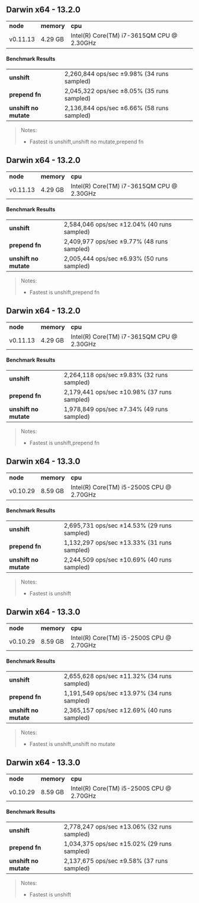 Darwin x64 - 13.2.0
-----

<table><tr><td><b>node</b></td><td><b>memory</b></td><td><b>cpu</b></td></tr><tr><td>v0.11.13</td><td>4.29 GB</td><td>Intel(R) Core(TM) i7-3615QM CPU @ 2.30GHz</td></tr></table>

#### Benchmark Results ####

<table><tr><td><b>unshift</b></td><td>2,260,844 ops/sec ±9.98% (34 runs sampled)
</td></tr><tr><td><b>prepend fn</b></td><td>2,045,322 ops/sec ±8.05% (35 runs sampled)
</td></tr><tr><td><b>unshift no mutate</b></td><td>2,136,844 ops/sec ±6.66% (58 runs sampled)
</td></tr></table>

> Notes:
> - Fastest is unshift,unshift no mutate,prepend fn


Darwin x64 - 13.2.0
-----

<table><tr><td><b>node</b></td><td><b>memory</b></td><td><b>cpu</b></td></tr><tr><td>v0.11.13</td><td>4.29 GB</td><td>Intel(R) Core(TM) i7-3615QM CPU @ 2.30GHz</td></tr></table>

#### Benchmark Results ####

<table><tr><td><b>unshift</b></td><td>2,584,046 ops/sec ±12.04% (40 runs sampled)
</td></tr><tr><td><b>prepend fn</b></td><td>2,409,977 ops/sec ±9.77% (48 runs sampled)
</td></tr><tr><td><b>unshift no mutate</b></td><td>2,005,444 ops/sec ±6.93% (50 runs sampled)
</td></tr></table>

> Notes:
> - Fastest is unshift,prepend fn


Darwin x64 - 13.2.0
-----

<table><tr><td><b>node</b></td><td><b>memory</b></td><td><b>cpu</b></td></tr><tr><td>v0.11.13</td><td>4.29 GB</td><td>Intel(R) Core(TM) i7-3615QM CPU @ 2.30GHz</td></tr></table>

#### Benchmark Results ####

<table><tr><td><b>unshift</b></td><td>2,264,118 ops/sec ±9.83% (32 runs sampled)
</td></tr><tr><td><b>prepend fn</b></td><td>2,179,441 ops/sec ±10.98% (37 runs sampled)
</td></tr><tr><td><b>unshift no mutate</b></td><td>1,978,849 ops/sec ±7.34% (49 runs sampled)
</td></tr></table>

> Notes:
> - Fastest is unshift,prepend fn


Darwin x64 - 13.3.0
-----

<table><tr><td><b>node</b></td><td><b>memory</b></td><td><b>cpu</b></td></tr><tr><td>v0.10.29</td><td>8.59 GB</td><td>Intel(R) Core(TM) i5-2500S CPU @ 2.70GHz</td></tr></table>

#### Benchmark Results ####

<table><tr><td><b>unshift</b></td><td>2,695,731 ops/sec ±14.53% (29 runs sampled)
</td></tr><tr><td><b>prepend fn</b></td><td>1,132,297 ops/sec ±13.33% (31 runs sampled)
</td></tr><tr><td><b>unshift no mutate</b></td><td>2,244,509 ops/sec ±10.69% (40 runs sampled)
</td></tr></table>

> Notes:
> - Fastest is unshift


Darwin x64 - 13.3.0
-----

<table><tr><td><b>node</b></td><td><b>memory</b></td><td><b>cpu</b></td></tr><tr><td>v0.10.29</td><td>8.59 GB</td><td>Intel(R) Core(TM) i5-2500S CPU @ 2.70GHz</td></tr></table>

#### Benchmark Results ####

<table><tr><td><b>unshift</b></td><td>2,655,628 ops/sec ±11.32% (34 runs sampled)
</td></tr><tr><td><b>prepend fn</b></td><td>1,191,549 ops/sec ±13.97% (34 runs sampled)
</td></tr><tr><td><b>unshift no mutate</b></td><td>2,365,157 ops/sec ±12.69% (40 runs sampled)
</td></tr></table>

> Notes:
> - Fastest is unshift,unshift no mutate


Darwin x64 - 13.3.0
-----

<table><tr><td><b>node</b></td><td><b>memory</b></td><td><b>cpu</b></td></tr><tr><td>v0.10.29</td><td>8.59 GB</td><td>Intel(R) Core(TM) i5-2500S CPU @ 2.70GHz</td></tr></table>

#### Benchmark Results ####

<table><tr><td><b>unshift</b></td><td>2,778,247 ops/sec ±13.06% (32 runs sampled)
</td></tr><tr><td><b>prepend fn</b></td><td>1,034,375 ops/sec ±15.02% (29 runs sampled)
</td></tr><tr><td><b>unshift no mutate</b></td><td>2,137,675 ops/sec ±9.58% (37 runs sampled)
</td></tr></table>

> Notes:
> - Fastest is unshift



